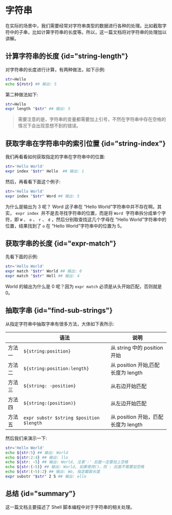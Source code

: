 # 字符串

在实际的场景中，我们需要经常对字符串类型的数据进行各种的处理。比如截取字符中的子串，比如计算字符串的长度等。所以，这一篇文档将对字符串的处理加以讲解。

## 计算字符串的长度 {id="string-length"}

对字符串的长度进行计算，有两种做法，如下示例:
```bash
str=Hello
echo ${#str} ## 输出: 5
```
第二种做法如下:
```bash
str=Hello
expr length "$str" ## 输出: 5
```
> 需要注意的是，字符串的变量都需要加上引号，不然在字符串中存在空格的情况下会出现意想不到的错误。


## 获取字串在字符串中的索引位置 {id="string-index"}

我们再看看如何获取指定的字串在字符串中的位置:
```bash
str='Hello World'
expr index "$str" Hello  ## 输出: 1
```
然后，再看看下面这个例子:
```bash
str='Hello World'
expr index "$str" Word ## 输出: 5
```
为什么是输出为 3 呢？ Word 这子串在 “Hello World”字符串中并不存在啊。其实， `expr index`  并不是去寻找字符串的位置，而是将 `Word`  字符串拆分成单个字符，即 `W` 、 `o` 、 `r` 、 `d` ，然后分别取查找这几个字母在 “Hello World”字符串中的位置，结果找到了 `o` 在 “Hello World”字符串中的位置为 5。

## 获取字串的长度 {id="expr-match"}

先看下面的示例:
```bash
str='Hello World'
expr match "$str" World ## 输出: 0
expr match "$str" Hell ## 输出: 4
```
World 的输出为什么是 0 呢？因为 `expr match` 必须是从头开始匹配，否则就是 0。

## 抽取字串 {id="find-sub-strings"}

从指定字符串中抽取字串有很多方法，大体如下表所示:

|     | 语法                                      | 说明                         |
|-----|-----------------------------------------|----------------------------|
| 方法一 | `${string:position}`                    | 从 string 中的 position 开始    |
| 方法二 | `${string:position:length}`             | 从 position 开始,匹配长度为 length |
| 方法三 | `${string: -position}`                  | 从右边开始匹配                    |
| 方法四 | `${string:(position)}`                  | 从左边开始匹配                    |
| 方法五 | `expr substr $string $position $length` | 从 position 开始，匹配长度为 length |

然后我们来演示一下:
```bash
str='Hello World'
echo ${str:5} ## 输出: World
echo ${str:2:4} ## 输出: llo
echo ${str: -5} ## 输出: World, 注意':' 后面一定要加上空格
echo ${str:(-5)} ## 输出: World, 如果使用()，则 : 后面不需要加空格
echo ${str:(-5):2} ## 输出: Wo, 指定截取长度
expr substr "$str" 2 5 ## 输出: ello
```
## 总结 {id="summary"}

这一篇文档主要描述了 Shell 脚本编程中对于字符串的相关处理。